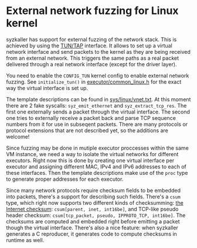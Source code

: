 External network fuzzing for Linux kernel
=========================================

syzkaller has support for external fuzzing of the network stack.
This is achieved by using the [TUN/TAP](https://www.kernel.org/doc/Documentation/networking/tuntap.txt) interface.
It allows to set up a virtual network interface and send packets to the kernel as they are being received from an external network.
This triggers the same paths as a real packet delivered through a real network interface (except for the driver layer).

You need to enable the `CONFIG_TUN` kernel config to enable external network fuzzing.
See `initialize_tun()` in [executor/common_linux.h](/executor/common_linux.h) for the exact way the virtual interface is set up.

The template descriptions can be found in [sys/linux/vnet.txt](/sys/linux/vnet.txt).
At this moment there are 2 fake syscalls: `syz_emit_ethernet` and `syz_extract_tcp_res`.
The first one externally sends a packet through the virtual interface.
The second one tries to externally receive a packet back and parse TCP sequence numbers from it for use in subseqent packets.
There are many protocols or protocol extensions that are not described yet, so the additions are welcome!

Since fuzzing may be done in mutiple executor proccesses within the same VM instance, we need a way to isolate the virtual networks for different executors.
Right now this is done by creating one virtual interface per executor and assigning different MAC, IPv4 and IPv6 addresses to each of these interfaces.
Then the template descriptions make use of the `proc` type to generate proper addresses for each executor.

Since many network protocols require checksum fields to be embedded into packets, there's a support for describing such fields.
There's a `csum` type, which right now supports two different kinds of checksumming:
[the Internet checksum](https://tools.ietf.org/html/rfc1071): `csum[parent, inet, int16be]`,
and TCP-like pseudo header checksum: `csum[tcp_packet, pseudo, IPPROTO_TCP, int16be]`.
The checksums are computed and embedded right before emitting a packet though the virtual interface.
There's also a nice feature: when syzkaller generates a C reproducer, it generates code to compute checksums in runtime as well.
